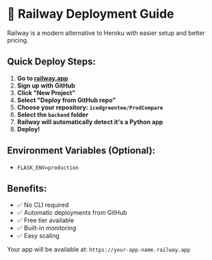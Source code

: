 # 🚂 Railway Deployment Guide

Railway is a modern alternative to Heroku with easier setup and better pricing.

## Quick Deploy Steps:

1. **Go to [railway.app](https://railway.app)**
2. **Sign up with GitHub**
3. **Click "New Project"**
4. **Select "Deploy from GitHub repo"**
5. **Choose your repository: `icedgreentee/ProdCompare`**
6. **Select the `backend` folder**
7. **Railway will automatically detect it's a Python app**
8. **Deploy!**

## Environment Variables (Optional):
- `FLASK_ENV=production`

## Benefits:
- ✅ No CLI required
- ✅ Automatic deployments from GitHub
- ✅ Free tier available
- ✅ Built-in monitoring
- ✅ Easy scaling

Your app will be available at: `https://your-app-name.railway.app`
